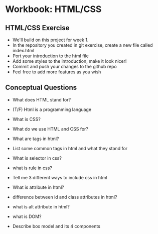 # Workbook: HTML/CSS

## HTML/CSS Exercise
- We'll build on this project for week 1.
- In the repository you created in git exercise, create a new file called index.html
- Port your introduction to the html file
- Add some styles to the introduction, make it look nicer!
- Commit and push your changes to the github repo
- Feel free to add more features as you wish

## Conceptual Questions
- What does HTML stand for?

- (T/F) Html is a programming language

- What is CSS?

- What do we use HTML and CSS for?

- What are tags in html?

- List some common tags in html and what they stand for

- What is selector in css?

- what is rule in css?

- Tell me 3 different ways to include css in html

- What is attribute in html?

- difference between id and class attributes in html?

- what is alt attribute in html?

- what is DOM?

- Describe box model and its 4 components
